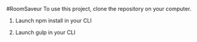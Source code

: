 #RoomSaveur
To use this project, clone the repository on your computer.


1. Launch npm install in your CLI


2. Launch gulp in your CLI 

